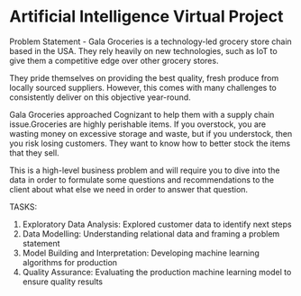 # Artificial Intelligence Virtual Project

Problem Statement -
  Gala Groceries is a technology-led grocery store chain based in the USA. They rely heavily on new technologies,
  such as IoT to give them a competitive edge over other grocery stores.
  
  They pride themselves on providing the best quality, fresh produce from locally sourced suppliers.
  However, this comes with many challenges to consistently deliver on this objective year-round.
  
  Gala Groceries approached Cognizant to help them with a supply chain issue.Groceries are highly perishable items. 
  If you overstock, you are wasting money on excessive storage and waste, but if you understock,
  then you risk losing customers. They want to know how to better stock the items that they sell.

  This is a high-level business problem and will require you to dive into the data in order to formulate some questions
  and recommendations to the client about what else we need in order to answer that question.
  
  TASKS:
  
  1. Exploratory Data Analysis:
      Explored customer data to identify next steps
  2. Data Modelling:
      Understanding relational data and framing a problem statement
  3. Model Building and Interpretation:
      Developing machine learning algorithms for production
  4. Quality Assurance:
      Evaluating the production machine learning model to ensure quality results

